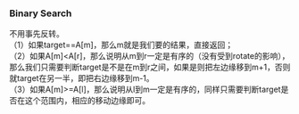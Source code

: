 ### Binary Search
不用事先反转。  
（1）如果target==A[m]，那么m就是我们要的结果，直接返回；  
（2）如果A[m]<A[r]，那么说明从m到r一定是有序的（没有受到rotate的影响），那么我们只需要判断target是不是在m到r之间，如果是则把左边缘移到m+1，否则就target在另一半，即把右边缘移到m-1。  
（3）如果A[m]>=A[l]，那么说明从l到m一定是有序的，同样只需要判断target是否在这个范围内，相应的移动边缘即可。
